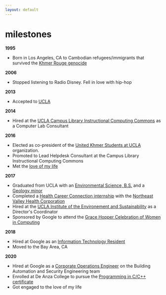 ```yaml
---
layout: default
---
```


# milestones
**1995** 
* Born in Los Angeles, CA to Cambodian refugees/immigrants that survived the [Khmer Rouge genocide](https://en.wikipedia.org/wiki/Khmer_Rouge)

**2006** 
* Stopped listening to Radio Disney. Fell in love with hip-hop  

**2013**
* Accepted to [UCLA](http://ucla.edu/)

**2014**
* Hired at the [UCLA Campus Library Instructional Computing Commons](https://www.library.ucla.edu/clicc) as a Computer Lab Consultant

**2016**
* Elected as co-president of the [United Khmer Students at UCLA](https://unitedkhmerstudents.weebly.com/) organization.
* Promoted to Lead Helpdesk Consultant at the Campus Library Instructional Computing Commons
* Met the [love of my life](http://jlchamaa.com/)

**2017**
* Graduated from UCLA with an [Environmental Science, B.S.](https://www.ioes.ucla.edu/envisci/) and a [Geology minor](https://epss.ucla.edu/undergraduate/degree-information/)
* Completed a [Health Career Connection internship](https://www.healthcareers.org/) with the [Northeast Valley Health Corporation](https://nevhc.org/)
* Hired at the [UCLA Institute of the Environement and Sustainability](https://www.ioes.ucla.edu/)  as a Director's Coordinator
* Sponsored by Google to attend the [Grace Hopper Celebration of Women in Computing](https://ghc.anitab.org/)

**2018**
* Hired at Google as an [Information Technology Resident](https://buildyourfuture.withgoogle.com/programs/itrp/)
* Moved to the Bay Area, CA

**2020**
* Hired at Google as a [Corporate Operations Engineer](https://www.youtube.com/watch?v=ID1OEyafCi0) on the Building Automation and Security Engineering team
* Enrolled at De Anza College to pursue the [Programming in C/C++ certificate](https://www.deanza.edu/cis/degrees.html) 
* Got engaged to the love of my life
